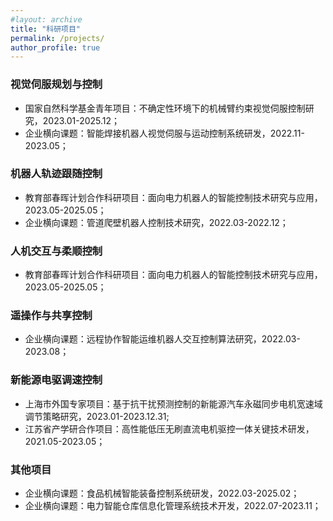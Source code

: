 ```yaml
---
#layout: archive
title: "科研项目"
permalink: /projects/
author_profile: true
---
```


### 视觉伺服规划与控制

- 国家自然科学基金青年项目：不确定性环境下的机械臂约束视觉伺服控制研究，2023.01-2025.12；
- 企业横向课题：智能焊接机器人视觉伺服与运动控制系统研发，2022.11-2023.05；
  
### 机器人轨迹跟随控制

- 教育部春晖计划合作科研项目：面向电力机器人的智能控制技术研究与应用，2023.05-2025.05；
- 企业横向课题：管道爬壁机器人控制技术研究，2022.03-2022.12；

### 人机交互与柔顺控制

- 教育部春晖计划合作科研项目：面向电力机器人的智能控制技术研究与应用，2023.05-2025.05；
  
### 遥操作与共享控制

- 企业横向课题：远程协作智能运维机器人交互控制算法研究，2022.03-2023.08；
  
### 新能源电驱调速控制

- 上海市外国专家项目：基于抗干扰预测控制的新能源汽车永磁同步电机宽速域调节策略研究，2023.01-2023.12.31;
- 江苏省产学研合作项目：高性能低压无刷直流电机驱控一体关键技术研发，2021.05-2023.05；

### 其他项目

- 企业横向课题：食品机械智能装备控制系统研发，2022.03-2025.02；
- 企业横向课题：电力智能仓库信息化管理系统技术开发，2022.07-2023.11；
